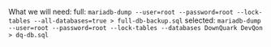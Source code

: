 What we will need:
full:
   `mariadb-dump --user=root --password=root --lock-tables --all-databases=true > full-db-backup.sql`
selected:
    `mariadb-dump --user=root --password=root --lock-tables --databases DownQuark DevQon > dq-db.sql`